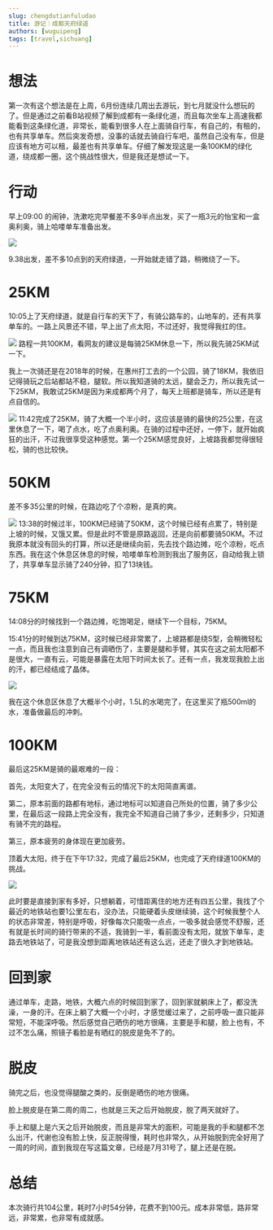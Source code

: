 ```yaml
---
slug: chengdutianfuludao
title: 游记｜成都天府绿道
authors: [wuguipeng]
tags: [travel,sichuang]
---
```


# 想法

第一次有这个想法是在上周，6月份连续几周出去游玩，到七月就没什么想玩的了。但是通过之前看B站视频了解到成都有一条绿化道，而且每次坐车上高速我都能看到这条绿化道，非常长，能看到很多人在上面骑自行车，有自己的，有租的，也有共享单车。然后突发奇想，没事的话就去骑自行车吧，虽然自己没有车，但是应该有地方可以租，最差也有共享单车。仔细了解发现这是一条100KM的绿化道，绕成都一圈，这个挑战性很大，但是我还是想试一下。
<!-- truncate -->

# 行动

早上09:00 的闹钟，洗漱吃完早餐差不多9半点出发，买了一瓶3元的怡宝和一盒奥利奥，骑上哈喽单车准备出发。

![](https://oss.wuguipeng.com/image/2025/02/7383d4a1e46dd59259c0acf7953cc547639b34a4.jpeg)

9.38出发，差不多10点到的天府绿道，一开始就走错了路，稍微绕了一下。

# 25KM

10:05上了天府绿道，就是自行车的天下了，有骑公路车的，山地车的，还有共享单车的。一路上风景还不错，早上出了点太阳，不过还好，我觉得我扛的住。

![](https://oss.wuguipeng.com/image/2025/02/50af8b9d7d997ca82696445f4ad9d1f8cf066b32.jpeg)
路程一共100KM，看网友的建议是每骑25KM休息一下，所以我先骑25KM试一下。

我上一次骑还是在2018年的时候，在惠州打工去的一个公园，骑了18KM，我依旧记得骑玩之后站都站不稳，腿软。所以我知道骑的太远，腿会乏力，所以我先试一下25KM，我敢试25KM是因为来成都两个月了，每天上班都是骑车，所以还是有点自信的。

![](https://oss.wuguipeng.com/image/2025/02/4977de27f636bad2a154a814bd7895d3c64f3799.png)
11:42完成了25KM，骑了大概一个半小时，这应该是骑的最快的25公里，在这里休息了一下，喝了点水，吃了点奥利奥。在骑的过程中还好，一停下，就开始疯狂的出汗，不过我很享受这种感觉。第一个25KM感觉良好，上坡路我都觉得很轻松，骑的也比较快。

# 50KM

差不多35公里的时候，在路边吃了个凉粉，是真的爽。

![](https://oss.wuguipeng.com/image/2025/02/cd60181ba0fed6d7c5784284185c009f08a2ecc9.png)
13:38的时候过半，100KM已经骑了50KM，这个时候已经有点累了，特别是上坡的时候，又饿又累。但是此时不管是原路返回，还是向前都要骑50KM。不过我原本就没有回头的打算，所以还是继续向前，先去找个路边摊，吃个凉粉，吃点东西。我在这个休息区休息的时候，哈喽单车检测到我出了服务区，自动给我上锁了，共享单车显示骑了240分钟，扣了13块钱。

# 75KM

14:08分的时候找到一个路边摊，吃饱喝足，继续下一个目标，75KM。

15:41分的时候到达75KM，这时候已经非常累了，上坡路都是绕S型，会稍微轻松一点，而且我也注意到自己有调晒伤了，主要是腿和手臂，其实在这之前太阳都不是很大，一直有云，可能是暴露在太阳下时间太长了。还有一点，我发现我脸上出的汗，都已经结成了晶体。

![](https://oss.wuguipeng.com/image/2025/02/db59503a8ec735bc66ccb00b7021cf5d2d24235e.jpeg)

我在这个休息区休息了大概半个小时，1.5L的水喝完了，在这里买了瓶500ml的水，准备做最后的冲刺。

# 100KM

最后这25KM是骑的最艰难的一段：

首先，太阳变大了，在完全没有云的情况下的太阳简直离谱。

第二，原本前面的路都有地标，通过地标可以知道自己所处的位置，骑了多少公里，在最后这一段路上完全没有，我完全不知道自己骑了多少，还剩多少，只知道有骑不完的路程。

第三，原本疲劳的身体现在更加疲劳。

顶着大太阳，终于在下午17:32，完成了最后25KM，也完成了天府绿道100KM的挑战。

![](https://oss.wuguipeng.com/image/2025/02/fd3a23c28cb63e8209e471af9add5ac71f85abed.png)

此时要是直接到家有多好，只想躺着，可惜距离住的地方还有四五公里，我找了个最近的地铁站也要1公里左右，没办法，只能硬着头皮继续骑，这个时候我整个人的状态非常差，特别是呼吸，好像每次只能吸一点点，一吸多就会感觉不舒服，还有就是长时间的骑行带来的不适，我骑到一半，看前面没有太阳，就放下单车，走路去地铁站了，可是我没想到距离地铁站还有这么远，还走了很久才到地铁站。

# 回到家

通过单车，走路，地铁，大概六点的时候回到家了，回到家就躺床上了，都没洗澡，一身的汗。在床上躺了大概一个小时，才感觉缓过来了，之前呼吸一直只能非常短，不能深呼吸。然后感觉自己晒伤的地方很痛，主要是手和腿，脸上也有，不过不怎么痛，照镜子看脸是有晒红的脱皮是免不了的。

# 脱皮

骑完之后，也没觉得腿酸之类的，反倒是晒伤的地方很痛。

脸上脱皮是在第二周的周二，也就是三天之后开始脱皮，脱了两天就好了。

手上和腿上是六天之后开始脱皮，而且是非常大的面积，可能是我的手和腿都不怎么出汗，代谢也没有脸上快，反正脱得慢，耗时也非常久，从开始脱到完全好用了一周的时间，直到我现在写这篇文章，已经是7月31号了，腿上还是在脱。

# 总结

本次骑行共104公里，耗时7小时54分钟，花费不到100元。成本非常低，路非常远，非常累，也非常有成就感。